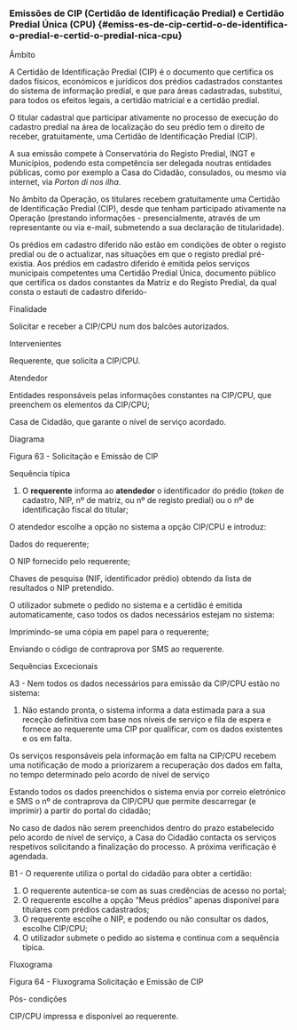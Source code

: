 ### Emissões de CIP \(Certidão de Identificação Predial\) e Certidão Predial Única \(CPU\) {#emiss-es-de-cip-certid-o-de-identifica-o-predial-e-certid-o-predial-nica-cpu}

Âmbito

A Certidão de Identificação Predial \(CIP\) é o documento que certifica os dados físicos, económicos e jurídicos dos prédios cadastrados constantes do sistema de informação predial, e que para áreas cadastradas, substitui, para todos os efeitos legais, a certidão matricial e a certidão predial.

O titular cadastral que participar ativamente no processo de execução do cadastro predial na área de localização do seu prédio tem o direito de receber, gratuitamente, uma Certidão de Identificação Predial \(CIP\).

A sua emissão compete à Conservatória do Registo Predial, INGT e Municípios, podendo esta competência ser delegada noutras entidades públicas, como por exemplo a Casa do Cidadão, consulados, ou mesmo via internet, via _Porton di nos ilha_.

No âmbito da Operação, os titulares recebem gratuitamente uma Certidão de Identificação Predial \(CIP\), desde que tenham participado ativamente na Operação \(prestando informações - presencialmente, através de um representante ou via e-mail, submetendo a sua declaração de titularidade\).

Os prédios em cadastro diferido não estão em condições de obter o registo predial ou de o actualizar, nas situações em que o registo predial pré-existia. Aos prédios em cadastro diferido é emitida pelos serviços municipais competentes uma Certidão Predial Única, documento público que certifica os dados constantes da Matriz e do Registo Predial, da qual consta o estauti de cadastro diferido-

Finalidade

Solicitar e receber a CIP/CPU num dos balcões autorizados.

Intervenientes

Requerente, que solicita a CIP/CPU.

Atendedor

Entidades responsáveis pelas informações constantes na CIP/CPU, que preenchem os elementos da CIP/CPU;

Casa de Cidadão, que garante o nível de serviço acordado.

Diagrama

Figura 63 - Solicitação e Emissão de CIP

Sequência típica

1. O **requerente** informa ao **atendedor** o identificador do prédio \(_token_ de cadastro, NIP, nº de matriz, ou nº de registo predial\) ou o nº de identificação fiscal do titular;

O atendedor escolhe a opção no sistema a opção CIP/CPU e introduz:

Dados do requerente;

O NIP fornecido pelo requerente;

Chaves de pesquisa \(NIF, identificador prédio\) obtendo da lista de resultados o NIP pretendido.

O utilizador submete o pedido no sistema e a certidão é emitida automaticamente, caso todos os dados necessários estejam no sistema:

Imprimindo-se uma cópia em papel para o requerente;

Enviando o código de contraprova por SMS ao requerente.

Sequências Excecionais

A3 - Nem todos os dados necessários para emissão da CIP/CPU estão no sistema:

1. Não estando pronta, o sistema informa a data estimada para a sua receção definitiva com base nos níveis de serviço e fila de espera e fornece ao requerente uma CIP por qualificar, com os dados existentes e os em falta.

Os serviços responsáveis pela informação em falta na CIP/CPU recebem uma notificação de modo a priorizarem a recuperação dos dados em falta, no tempo determinado pelo acordo de nível de serviço

Estando todos os dados preenchidos o sistema envia por correio eletrónico e SMS o nº de contraprova da CIP/CPU que permite descarregar \(e imprimir\) a partir do portal do cidadão;

No caso de dados não serem preenchidos dentro do prazo estabelecido pelo acordo de nível de serviço, a Casa do Cidadão contacta os serviços respetivos solicitando a finalização do processo. A próxima verificação é agendada.

B1 - O requerente utiliza o portal do cidadão para obter a certidão:

1. O requerente autentica-se com as suas credências de acesso no portal;
2. O requerente escolhe a opção “Meus prédios” apenas disponível para titulares com prédios cadastrados;
3. O requerente escolhe o NIP, e podendo ou não consultar os dados, escolhe CIP/CPU;
4. O utilizador submete o pedido ao sistema e continua com a sequência típica.

Fluxograma

Figura 64 - Fluxograma Solicitação e Emissão de CIP

Pós- condições

CIP/CPU impressa e disponível ao requerente.

